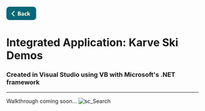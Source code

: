 [<img src="../Buttons/SVG/back.svg" height="35" width="auto"/>](../README.md/#vb)

# Integrated Application: Karve Ski Demos
### Created in Visual Studio using VB with Microsoft's .NET framework
<hr>

Walkthrough coming soon...
![sc_Search](https://user-images.githubusercontent.com/90723578/136726347-543738fe-9194-44a9-8824-fcf30e035c41.png)

